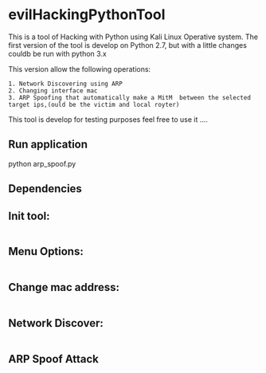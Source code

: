 # evilHackingPythonTool

This is a tool of Hacking with Python using Kali Linux Operative system.
The first version of the tool is develop on Python 2.7, but with a little changes couldb be run with python 3.x

This version allow the following operations:

    1. Network Discovering using ARP
    2. Changing interface mac
    3. ARP Spoofing that automatically make a MitM  between the selected target ips,(ould be the victim and local royter)


This tool is develop for testing purposes feel free to use it ....


## Run application
  python arp_spoof.py
## Dependencies


## Init tool:

![]()


## Menu Options:

![]()

## Change mac address:

![]()

## Network Discover:

![]()

## ARP Spoof Attack

![]()


  




